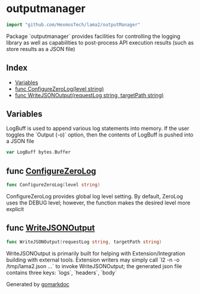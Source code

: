 <!-- Code generated by gomarkdoc. DO NOT EDIT -->

# outputmanager

```go
import "github.com/HexmosTech/lama2/outputManager"
```

Package \`outputmanager\` provides facilities for controlling the logging library as well as capabilities to post\-process API execution results \(such as store results as a JSON file\)

## Index

- [Variables](<#variables>)
- [func ConfigureZeroLog(level string)](<#func-configurezerolog>)
- [func WriteJSONOutput(requestLog string, targetPath string)](<#func-writejsonoutput>)


## Variables

LogBuff is used to append various log statements into memory. If the user toggles the \`Output \(\-o\)\` option, then the contents of LogBuff is pushed into a JSON file

```go
var LogBuff bytes.Buffer
```

## func [ConfigureZeroLog](<https://github.com/HexmosTech/Lama2/blob/main/outputManager/output_manager.go#L33>)

```go
func ConfigureZeroLog(level string)
```

ConfigureZeroLog provides global log level setting. By default, ZeroLog uses the DEBUG level; however, the function makes the desired level more explicit

## func [WriteJSONOutput](<https://github.com/HexmosTech/Lama2/blob/main/outputManager/output_manager.go#L48>)

```go
func WriteJSONOutput(requestLog string, targetPath string)
```

WriteJSONOutput is primarily built for helping with Extension/Integration building with external tools. Extension writers may simply call \`l2 \-n \-o /tmp/lama2.json ...\` to invoke WriteJSONOutput; the generated json file contains three keys: \`logs\`, \`headers\`, \`body\`



Generated by [gomarkdoc](<https://github.com/princjef/gomarkdoc>)
